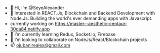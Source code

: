- 👋 Hi, I’m @SeyeAlexander
- 👀 Interested in REACT.Js, Blockchain and Backend Development with Node.Js. Building the world's ever demanding apps with Javascript.
- currently working on https://master--aesthetic-centaur-30da84.netlify.app
- 🌱 I’m currently learning Redux, Socket.io, Firebase
- 💞️ I’m looking to collaborate on NodeJs/React/Blockchain projects
- 📫 ojubanirealex@gmail.com

<!---
SeyeAlexander/SeyeAlexander is a ✨ special ✨ repository because its `README.md` (this file) appears on your GitHub profile.
You can click the Preview link to take a look at your changes.
--->
